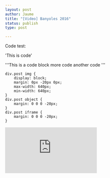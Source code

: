 ```yaml
---
layout: post
author: Jaume
title: "[Video] Banyoles 2016"
status: publish
type: post

---
```

Code test:

'This is code'

'''This is a code block
more code
another code
'''

	div.post img {
		display: block;
		margin: 0px -20px 0px;
		max-width: 640px;
		min-width: 640px;
	}
	div.post object { 
		margin: 0 0 0 -20px;
	}
	div.post iframe { 
		margin: 0 0 0 -20px;
	}

<iframe src="http://player.vimeo.com/video/178496277?title=0&amp;byline=0&amp;color=679AF1&amp;portrait=0" frameborder="0"></iframe>
 